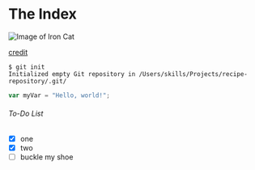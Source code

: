 # The Index

![Image of Iron Cat](https://i.pinimg.com/736x/da/df/6a/dadf6a20353342886904afc6af052b3a.jpg)

[credit](https://www.pinterest.com/pin/375698793891157718/)

```
$ git init
Initialized empty Git repository in /Users/skills/Projects/recipe-repository/.git/
```

``` javascript
var myVar = "Hello, world!";
```

###### To-Do List
- [x] one
- [x] two
- [ ] buckle my shoe
